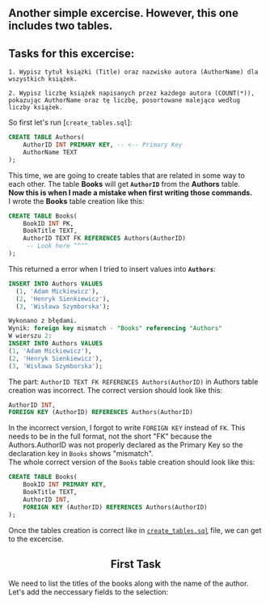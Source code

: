 ## Another simple excercise. However, this one includes two tables.

## Tasks for this excercise:
```
1. Wypisz tytuł książki (Title) oraz nazwisko autora (AuthorName) dla wszystkich książek.

2. Wypisz liczbę książek napisanych przez każdego autora (COUNT(*)), pokazując AuthorName oraz tę liczbę, posortowane malejąco według liczby książek.
```
So first let's run [`create_tables.sql`]:
```sql
CREATE TABLE Authors(
	AuthorID INT PRIMARY KEY, -- <-- Primary Key
	AuthorName TEXT
);
```
This time, we are going to create tables that are related in some way to each other. The table **Books** will get **`AuthorID`** from the **Authors** table.  
**Now this is when I made a mistake when first writing those commands.**  
I wrote the **Books** table creation like this:
```sql
CREATE TABLE Books(
    BookID INT PK,
    BookTitle TEXT,
    AuthorID TEXT FK REFERENCES Authors(AuthorID)
     -- Look here ^^^^
);
``` 
This returned a error when I tried to insert values into **`Authors`**:
```sql
INSERT INTO Authors VALUES
  (1, 'Adam Mickiewicz'),
  (2, 'Henryk Sienkiewicz'),
  (3, 'Wisława Szymborska');

Wykonano z błędami.
Wynik: foreign key mismatch - "Books" referencing "Authors"
W wierszu 2:
INSERT INTO Authors VALUES
(1, 'Adam Mickiewicz'),
(2, 'Henryk Sienkiewicz'),
(3, 'Wisława Szymborska');
```
The part: `AuthorID TEXT FK REFERENCES Authors(AuthorID)` in Authors table creation was incorrect. The correct version should look like this:
```sql
AuthorID INT,
FOREIGN KEY (AuthorID) REFERENCES Authors(AuthorID)
```
In the incorrect version, I forgot to write `FOREIGN KEY` instead of `FK`. This needs to be in the full format, not the short "FK" because the Authors.AuthorID was not properly declared as the Primary Key so the declaration key in `Books` shows "mismatch".  
The whole correct version of the `Books` table creation should look like this:
```sql
CREATE TABLE Books(
    BookID INT PRIMARY KEY,
    BookTitle TEXT,
    AuthorID INT,
    FOREIGN KEY (AuthorID) REFERENCES Authors(AuthorID)
);
```

Once the tables creation is correct like in [`create_tables.sql`](./create_tables.sql) file, we can get to the excercise.

<div align="center">
<h2>First Task</h2>
</div>

We need to list the titles of the books along with the name of the author.  
Let's add the neccessary fields to the selection:
